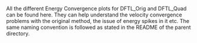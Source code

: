All the different Energy Convergence plots for DFTL_Orig and DFTL_Quad can be found here. They can help understand the velocity convergence problems with the original method, the issue of energy spikes in it etc. The same naming convention is followed as stated in the README of the parent directory.
